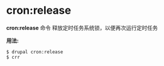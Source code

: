 # cron:release
**cron:release** 命令 释放定时任务系统锁，以便再次运行定时任务

**用法:**
```
$ drupal cron:release 
$ crr  
```
